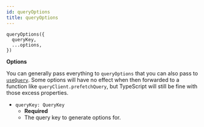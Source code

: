 ```yaml
---
id: queryOptions
title: queryOptions
---
```


```tsx
queryOptions({
  queryKey,
  ...options,
})
```

**Options**

You can generally pass everything to `queryOptions` that you can also pass to [`useQuery`](./reference/useQuery). Some options will have no effect when then forwarded to a function like `queryClient.prefetchQuery`, but TypeScript will still be fine with those excess properties.

- `queryKey: QueryKey`
  - **Required**
  - The query key to generate options for.
